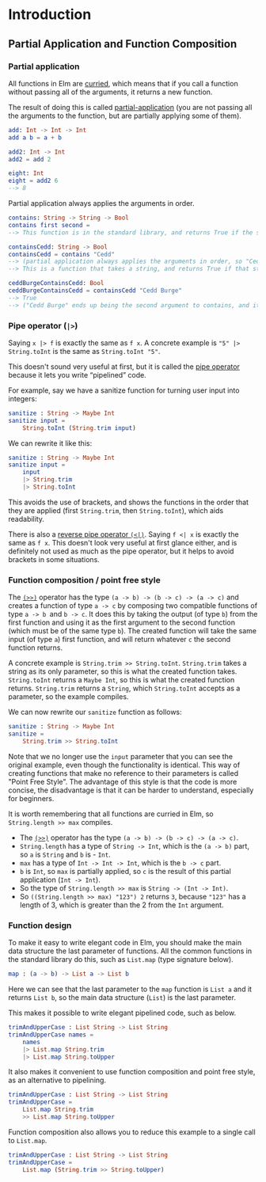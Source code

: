 # Introduction

## Partial Application and Function Composition

### Partial application

All functions in Elm are [curried][currying], which means that if you call a function without passing all of the arguments, it returns a new function.

The result of doing this is called [partial-application][partial-application] (you are not passing all the arguments to the function, but are partially applying some of them).

```elm
add: Int -> Int -> Int
add a b = a + b

add2: Int -> Int
add2 = add 2

eight: Int
eight = add2 6
--> 8
```

Partial application always applies the arguments in order.

```elm
contains: String -> String -> Bool
contains first second =
--> This function is in the standard library, and returns True if the second string contains the first one

containsCedd: String -> Bool
containsCedd = contains "Cedd"
--> (partial application always applies the arguments in order, so "Cedd" becomes the first argument to contains
--> This is a function that takes a string, and returns True if that string contains Cedd)

ceddBurgeContainsCedd: Bool
ceddBurgeContainsCedd = containsCedd "Cedd Burge"
--> True
--> ("Cedd Burge" ends up being the second argument to contains, and it does include "Cedd", the first argument)
```

### Pipe operator (`|>`)

Saying `x |> f` is exactly the same as `f x`. A concrete example is `"5" |> String.toInt` is the same as `String.toInt "5"`.

This doesn't sound very useful at first, but it is called the [pipe operator][pipe-operator] because it lets you write “pipelined” code.

For example, say we have a sanitize function for turning user input into integers:

```elm
sanitize : String -> Maybe Int
sanitize input =
    String.toInt (String.trim input)
```

We can rewrite it like this:

```elm
sanitize : String -> Maybe Int
sanitize input =
    input
    |> String.trim
    |> String.toInt
```

This avoids the use of brackets, and shows the functions in the order that they are applied (first `String.trim`, then `String.toInt`), which aids readability.

There is also a [reverse pipe operator `(<|)`][reverse-pipe-operator].
Saying `f <| x` is exactly the same as `f x`.
This doesn't look very useful at first glance either, and is definitely not used as much as the pipe operator, but it helps to avoid brackets in some situations.

### Function composition / point free style

The [`(>>)`][forward-composition] operator has the type `(a -> b) -> (b -> c) -> (a -> c)` and creates a function of type `a -> c` by composing two compatible functions of type `a -> b `and `b -> c`.
It does this by taking the output (of type `b`) from the first function and using it as the first argument to the second function (which must be of the same type `b`).
The created function will take the same input (of type `a`) first function, and will return whatever `c` the second function returns.

A concrete example is `String.trim >> String.toInt`.
`String.trim` takes a string as its only parameter, so this is what the created function takes.
`String.toInt` returns a `Maybe Int`, so this is what the created function returns.
`String.trim` returns a `String`, which `String.toInt` accepts as a parameter, so the example compiles.

We can now rewrite our `sanitize` function as follows:

```elm
sanitize : String -> Maybe Int
sanitize =
    String.trim >> String.toInt
```

Note that we no longer use the `input` parameter that you can see the original example, even though the functionality is identical.
This way of creating functions that make no reference to their parameters is called "Point Free Style".
The advantage of this style is that the code is more concise, the disadvantage is that it can be harder to understand, especially for beginners.

It is worth remembering that all functions are curried in Elm, so `String.length >> max` compiles.

- The [`(>>)`][forward-composition] operator has the type `(a -> b) -> (b -> c) -> (a -> c)`.
- `String.length` has a type of `String -> Int`, which is the `(a -> b)` part, so `a` is `String` and `b` is - `Int`.
- `max` has a type of `Int -> Int -> Int`, which is the `b -> c` part.
- `b` is `Int`, so `max` is partially applied, so `c` is the result of this partial application (`Int -> Int`).
- So the type of `String.length >> max` is `String -> (Int -> Int)`.
- So `((String.length >> max) "123") 2` returns `3`, because `"123"` has a length of 3, which is greater than the 2 from the `Int` argument.

### Function design

To make it easy to write elegant code in Elm, you should make the main data structure the last parameter of functions.
All the common functions in the standard library do this, such as `List.map` (type signature below).

```elm
map : (a -> b) -> List a -> List b
```

Here we can see that the last parameter to the `map` function is `List a` and it returns `List b`, so the main data structure (`List`) is the last parameter.

This makes it possible to write elegant pipelined code, such as below.

```elm
trimAndUpperCase : List String -> List String
trimAndUpperCase names =
    names
    |> List.map String.trim
    |> List.map String.toUpper
```

It also makes it convenient to use function composition and point free style, as an alternative to pipelining.

```elm
trimAndUpperCase : List String -> List String
trimAndUpperCase =
    List.map String.trim
    >> List.map String.toUpper
```

Function composition also allows you to reduce this example to a single call to `List.map`.

```elm
trimAndUpperCase : List String -> List String
trimAndUpperCase =
    List.map (String.trim >> String.toUpper)
```

[currying]: https://www.bekk.christmas/post/2020/9/hurry-curry!
[partial-application]: https://www.bekk.christmas/post/2020/10/partial-application-of-functions!
[pipe-operator]: https://package.elm-lang.org/packages/elm/core/latest/Basics#|%3E
[reverse-pipe-operator]: https://package.elm-lang.org/packages/elm/core/latest/Basics#%3C|
[forward-composition]: https://package.elm-lang.org/packages/elm/core/latest/Basics#%3E%3E
[backward-composition]: https://package.elm-lang.org/packages/elm/core/latest/Basics#%3C%3C
